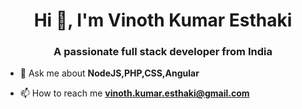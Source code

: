 <h1 align="center">Hi 👋, I'm Vinoth Kumar Esthaki</h1>
<h3 align="center">A passionate full stack developer from India</h3>

- 💬 Ask me about **NodeJS,PHP,CSS,Angular**

- 📫 How to reach me **vinoth.kumar.esthaki@gmail.com**

